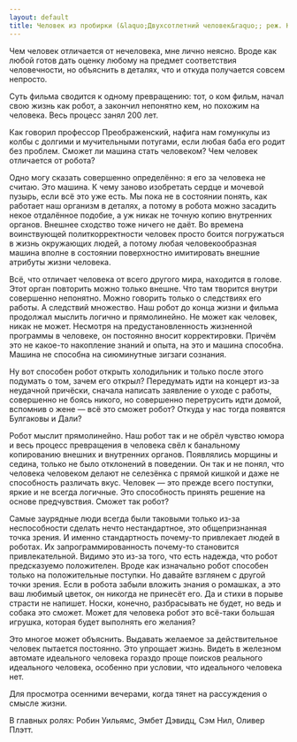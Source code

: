 ```yaml
---
layout: default
title: Человек из пробирки (&laquo;Двухсотлетний человек&raquo;; реж. К. Коламбус)
---
```

Чем человек отличается от нечеловека, мне лично неясно. Вроде как любой готов дать оценку любому на предмет соответствия человечности, но объяснить в деталях, что и откуда получается совсем непросто.

Суть фильма сводится к одному превращению: тот, о ком фильм, начал свою жизнь как робот, а закончил непонятно кем, но похожим на человека. Весь процесс занял 200 лет.

Как говорил профессор Преображенский, нафига нам гомункулы из колбы с долгими и мучительными потугами, если любая баба его родит без проблем. Сможет ли машина стать человеком? Чем человек отличается от робота?

Одно могу сказать совершенно определённо: я его за человека не считаю. Это машина. К чему заново изобретать сердце и мочевой пузырь, если всё это уже есть. Мы пока не в состоянии понять, как работает наш организм в деталях, а потому в робота можно засадить некое отдалённое подобие, а уж никак не точную копию внутренних органов. Внешнее сходство тоже ничего не даёт. Во времена воинствующей политкорректности человек просто боится погружаться в жизнь окружающих людей, а потому любая человекообразная машина вполне в состоянии поверхностно имитировать внешние атрибуты жизни человека.

Всё, что отличает человека от всего другого мира, находится в голове. Этот орган повторить можно только внешне. Что там творится внутри совершенно непонятно. Можно говорить только о следствиях его работы. А следствий множество. Наш робот до конца жизни и фильма продолжал мыслить логично и прямолинейно. Не может как человек, никак не может. Несмотря на предустановленность жизненной программы в человеке, он постоянно вносит корректировки. Причём это не какое-то накопление знаний и опыта, на это и машина способна. Машина не способна на сиюминутные зигзаги сознания.

Ну вот способен робот открыть холодильник и только после этого подумать о том, зачем его открыл? Передумать идти на концерт из-за неудачной причёски, сначала написать заявление о уходе с работы, совершенно не боясь никого, но совершенно перетрусить идти домой, вспомнив о жене — всё это сможет робот? Откуда у нас тогда появятся Булгаковы и Дали?

Робот мыслит прямолинейно. Наш робот так и не обрёл чувство юмора и весь процесс превращения в человека свёл к банальному копированию внешних и внутренних органов. Появлялись морщины и седина, только не было отклонений в поведении. Он так и не понял, что человека человеком делают не селезёнка с прямой кишкой и даже не способность различать вкус. Человек — это прежде всего поступки, яркие и не всегда логичные. Это способность принять решение на основе предчувствия. Сможет так робот?

Самые заурядные люди всегда были таковыми только из-за неспособности сделать нечто нестандартное, это общепризнанная точка зрения. И именно стандартность почему-то привлекает людей в роботах. Их запрограммированность почему-то становится привлекательной. Видимо это из-за того, что есть надежда, что робот предсказуемо положителен. Вроде как изначально робот способен только на положительные поступки. Но давайте взглянем с другой точки зрения. Если в робота забыли вложить знания о ромашках, а это ваш любимый цветок, он никогда не принесёт его. Да и стихи в порыве страсти не напишет. Носки, конечно, разбрасывать не будет, но ведь и собака это сможет. Может для человека робот это всё-таки большая игрушка, которая будет выполнять его желания?

Это многое может объяснить. Выдавать желаемое за действительное человек пытается постоянно. Это упрощает жизнь. Видеть в железном автомате идеального человека гораздо проще поисков реального идеального человека, особенно при условии, что идеального человека нет.

Для просмотра осенними вечерами, когда тянет на рассуждения о смысле жизни.

В главных ролях: Робин Уильямс, Эмбет Дэвидц, Сэм Нил, Оливер Плэтт. 
